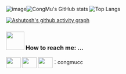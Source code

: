![image](https://github.com/user-attachments/assets/d67c8a06-9c85-4d7e-83fd-367540c89aff)![CongMu's GitHub stats](https://github-readme-stats.vercel.app/api?username=congmucc&show_icons=true&theme=radical)
![Top Langs](https://github-readme-stats.vercel.app/api/top-langs/?username=congmucc&hide_progress=false&layout=compact)


[![Ashutosh's github activity graph](https://github-readme-activity-graph.vercel.app/graph?username=congmucc&theme=dracula)](https://github.com/ashutosh00710/github-readme-activity-graph)


### <img src="https://raw.githubusercontent.com/alexnaiman/alexnaiman/master/resources/bongocat.gif" width="50px" /> How to reach me: ...

<p align="left">
<a href="https://wa.me/8617630721764" target="blank"><img align="center" src="https://cdn.jsdelivr.net/npm/simple-icons@3.0.1/icons/whatsapp.svg" alt="" height="30" width="40" /></a>
<a href="https://t.me/congmucc" target="blank"><img align="center" src="https://cdn.jsdelivr.net/npm/simple-icons@3.0.1/icons/telegram.svg" alt="" height="30" width="40" /></a>
<a href="congmucc"><img align="center" src="https://cdn.jsdelivr.net/npm/simple-icons@3.0.1/icons/wechat.svg" alt="" height="30" width="40" /></a>：congmucc
</p>





